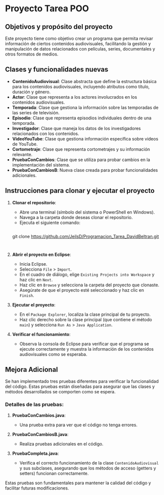 # Proyecto Tarea POO

## Objetivos y propósito del proyecto
Este proyecto tiene como objetivo crear un programa que permita revisar información de ciertos contenidos audiovisuales, facilitando la gestión y manipulación de datos relacionados con películas, series, documentales y otros formatos de medios.

## Clases y funcionalidades nuevas
- **ContenidoAudiovisual**: Clase abstracta que define la estructura básica para los contenidos audiovisuales, incluyendo atributos como título, duración y género.
- **Actor**: Clase que representa a los actores involucrados en los contenidos audiovisuales.
- **Temporada**: Clase que gestiona la información sobre las temporadas de las series de televisión.
- **Episodio**: Clase que representa episodios individuales dentro de una temporada.
- **Investigador**: Clase que maneja los datos de los investigadores relacionados con los contenidos.
- **VideoYouTube**: Clase que gestiona información específica sobre videos de YouTube.
- **Cortometraje**: Clase que representa cortometrajes y su información relevante.
- **PruebaConCambios**: Clase que se utiliza para probar cambios en la implementación del sistema.
- **PruebaConCambiosB**: Nueva clase creada para probar funcionalidades adicionales.


## Instrucciones para clonar y ejecutar el proyecto

1. **Clonar el repositorio**:
   - Abre una terminal (símbolo del sistema o PowerShell en Windows).
   - Navega a la carpeta donde deseas clonar el repositorio.
   - Ejecuta el siguiente comando:
     ```bash
    git clone https://github.com/JeilsD/Programacion_Tarea_DavidBeltran.git

     ```
    

2. **Abrir el proyecto en Eclipse**:
   - Inicia Eclipse.
   - Selecciona `File` > `Import`.
   - En el cuadro de diálogo, elige `Existing Projects into Workspace` y haz clic en `Next`.
   - Haz clic en `Browse` y selecciona la carpeta del proyecto que clonaste.
   - Asegúrate de que el proyecto esté seleccionado y haz clic en `Finish`.

3. **Ejecutar el proyecto**:
   - En el `Package Explorer`, localiza la clase principal de tu proyecto.
   - Haz clic derecho sobre la clase principal (que contiene el método `main`) y selecciona `Run As` > `Java Application`.

4. **Verificar el funcionamiento**:
   - Observa la consola de Eclipse para verificar que el programa se ejecute correctamente y muestra la información de los contenidos audiovisuales como se esperaba.


## Mejora Adicional

Se han implementado tres pruebas diferentes para verificar la funcionalidad del código. Estas pruebas están diseñadas para asegurar que las clases y métodos desarrollados se comporten como se espera. 

### Detalles de las pruebas:
1. **PruebaConCambios.java**: 
   - Una prueba extra para ver que el código no tenga errores.

2. **PruebaConCambiosB.java**: 
   - Realiza pruebas adicionales en el código.

3. **PruebaCompleta.java**: 
   - Verifica el correcto funcionamiento de la clase `ContenidoAudiovisual` y sus subclases, asegurando que los métodos de acceso (getters y setters) funcionan correctamente.

Estas pruebas son fundamentales para mantener la calidad del código y facilitar futuras modificaciones.
